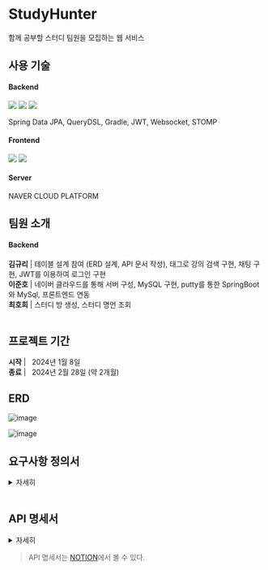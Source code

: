 # StudyHunter
함께 공부할 스터디 팀원을 모집하는 웹 서비스

## 사용 기술
#### Backend
<img src="https://img.shields.io/badge/java-007396?style=for-the-badge&logo=java&logoColor=white"> <img src="https://img.shields.io/badge/springboot-6DB33F?style=for-the-badge&logo=springboot&logoColor=white"> <img src="https://img.shields.io/badge/MySQL-4479A1?style=for-the-badge&logo=MySQL&logoColor=white">


Spring Data JPA, QueryDSL, Gradle, JWT, Websocket, STOMP

#### Frontend

<img src="https://img.shields.io/badge/JavaScript-F7DF1E?style=for-the-badge&logo=JavaScript&logoColor=white"> <img src="https://img.shields.io/badge/React-61DAFB?style=for-the-badge&logo=React&logoColor=white">


#### Server
NAVER CLOUD PLATFORM
    
## 팀원 소개
#### Backend <br>
__김규리__ | 테이블 설계 참여 (ERD 설계, API 문서 작성), 태그로 강의 검색 구현, 채팅 구현, JWT를 이용하여 로그인 구현 <br>
__이준호__ | 네이버 클라우드를 통해 서버 구성, MySQL 구현, putty를 통한 SpringBoot와 MySql, 프론트엔드 연동 <br>
__최호희__ | 스터디 방 생성, 스터디 명언 조회 <br> 
<br>

## 프로젝트 기간
__시작__ | &nbsp; 2024년 1월 8일 <br>
__종료__ | &nbsp; 2024년 2월 28일 (약 2개월)
<br>

## ERD 

![image](https://github.com/user-attachments/assets/d0a328b9-517b-44fd-8095-ed6001642fa5)

![image](https://github.com/user-attachments/assets/17a7d3fc-f4a2-4c3f-ade9-22d41c3f2980)

## 요구사항 정의서
<details>
    <summary>자세히</summary>

![image](https://github.com/StudyHunter/Backend/assets/121706341/a54e4954-e2e0-45f3-9937-3005b27e6944)
![image](https://github.com/StudyHunter/Backend/assets/121706341/11ac71d4-0c99-4cf3-96ab-2c14e3ca2eb2)
![image](https://github.com/StudyHunter/Backend/assets/121706341/dc8d5872-2434-4fc6-80cd-9e716657d072)
![image](https://github.com/StudyHunter/Backend/assets/121706341/64e75a8c-4e45-4c44-ae5c-2846625fa95f)

</details>
<br>

## API 명세서
<details>
    <summary>자세히</summary>

![image](https://github.com/StudyHunter/Backend/assets/121706341/91084e89-68ef-42c7-be01-fa4f4c4d7aa6)
</details>

> API 명세서는 [NOTION](https://www.notion.so/API-12ecc93b83de4c9d87c3f2b8b2e86e19?pvs=4)에서 볼 수 있다.
